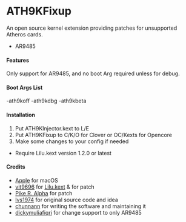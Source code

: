 ATH9KFixup
==========

An open source kernel extension providing patches for unsupported Atheros cards.
- AR9485


#### Features
Only support for AR9485, and no boot Arg required unless for debug.

#### Boot Args List
-ath9koff
-ath9kdbg
-ath9kbeta

#### Installation
1. Put ATH9KInjector.kext to L/E
2. Put ATH9KFixup to C/K/O for Clover or OC/Kexts for Opencore
3. Make some changes to your config if needed
* Require Lilu.kext version 1.2.0 or latest


#### Credits
- [Apple](https://www.apple.com) for macOS  
- [vit9696](https://github.com/vit9696) for [Lilu.kext](https://github.com/vit9696/Lilu) & for patch
- [Pike R. Alpha](https://github.com/Piker-Alpha) for patch
- [lvs1974](https://applelife.ru/members/lvs1974.53809/) for original source code and idea
- [chunnann](http://www.insanelymac.com/forum/user/1977171-chunnann/) for writing the software and maintaining it
- [dickymuliafiqri](https://github.com/Dicky-MF) for change support to only AR9485
